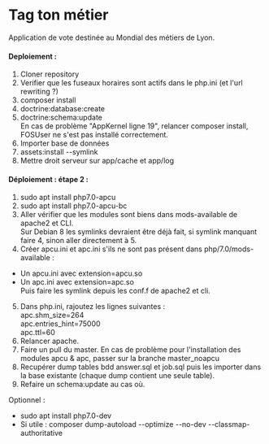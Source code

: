 Tag ton métier
=====
Application de vote destinée au Mondial des métiers de Lyon.  
  
#### Deploiement :  
1) Cloner repository   
2) Verifier que les fuseaux horaires sont actifs dans le php.ini (et l'url rewriting ?)  
3) composer install  
4) doctrine:database:create  
5) doctrine:schema:update    
    En cas de problème "AppKernel ligne 19", relancer composer install, FOSUser ne s'est pas installé correctement.  
6) Importer base de données  
7) assets:install --symlink  
8) Mettre droit serveur sur app/cache et app/log

#### Déploiement : étape 2 :

1) sudo apt install php7.0-apcu  
2) sudo apt install php7.0-apcu-bc  
3) Aller vérifier que les modules sont biens dans mods-available de apache2 et CLI.   
Sur Debian 8 les symlinks devraient être déjà fait, si symlink manquant faire 4, sinon aller directement à 5.   
4) Créer apcu.ini et apc.ini s'ils ne sont pas présent dans php/7.0/mods-available :  
 * Un apcu.ini avec extension=apcu.so  
 * Un apc.ini avec extension=apc.so  
Puis faire les symlink depuis les conf.f de apache2 et cli.    
5) Dans php.ini, rajoutez les lignes suivantes :    
apc.shm_size=264    
apc.entries_hint=75000   
apc.ttl=60  
6) Relancer apache.  
7) Faire un pull du master. En cas de problème pour l'installation des modules apcu & apc, passer sur la branche master_noapcu  
8) Recupérer dump tables bdd answer.sql et job.sql puis les importer dans la base existante (chaque dump contient une seule table).  
9) Refaire un schema:update au cas où.    

Optionnel : 
* sudo apt install php7.0-dev
* Si utile : composer dump-autoload --optimize --no-dev --classmap-authoritative
